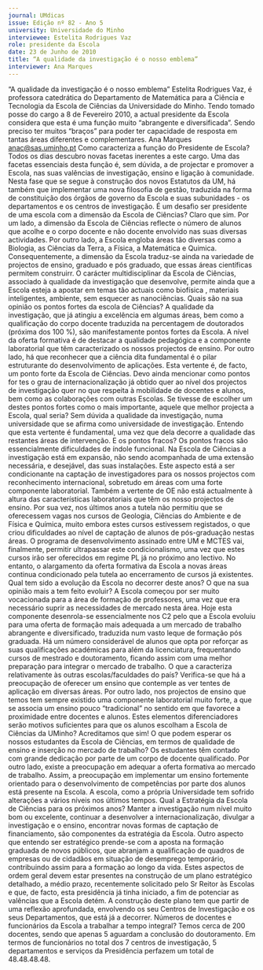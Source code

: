 ```yaml
---
journal: UMdicas
issue: Edição nº 82 - Ano 5
university: Universidade do Minho
interviewee: Estelita Rodrigues Vaz
role: presidente da Escola
date: 23 de Junho de 2010
title: “A qualidade da investigação é o nosso emblema”
interviewer: Ana Marques
---
```



“A qualidade da investigação é o nosso emblema”
Estelita Rodrigues Vaz, é professora catedrática do
Departamento de Matemática para a Ciência e Tecnologia da
Escola de Ciências da Universidade do Minho. Tendo tomado
posse do cargo a 8 de Fevereiro 2010, a actual presidente da Escola
considera que esta é uma função muito “abrangente e diversificada”.
Sendo preciso ter muitos “braços” para poder ter capacidade de resposta
em tantas áreas diferentes e complementares.
Ana Marques
anac@sas.uminho.pt
Como caracteriza a função do
Presidente de Escola?
Todos os dias descubro novas
facetas inerentes a este cargo.
Uma das facetas essenciais desta
função é, sem dúvida, a de
projectar e promover a Escola, nas
suas valências de investigação,
ensino e ligação à comunidade.
Nesta fase que se segue à
construção dos novos Estatutos
da UM, há também que
implementar uma nova filosofia de
gestão, traduzida na forma de
constituição dos órgãos de
governo da Escola e suas
subunidades - os departamentos e
os centros de investigação.
É um desafio ser presidente de
uma escola com a dimensão da
Escola de Ciências?
Claro que sim. Por um lado, a
dimensão da Escola de Ciências
reflecte o número de alunos que
acolhe e o corpo docente e não
docente envolvido nas suas
diversas actividades. Por outro
lado, a Escola engloba áreas tão
diversas como a Biologia, as
Ciências da Terra, a Física, a
Matemática e Quimica.
Consequentemente, a dimensão
da Escola traduz-se ainda na
variedade de projectos de ensino,
graduado e pós graduado, que
essas áreas científicas permitem
construirr. O carácter
multidisciplinar da Escola de
Ciências, associado à qualidade da
investigação que desenvolve,
permite ainda que a Escola esteja
a apostar em temas tão actuais
como biofísica , materiais
inteligentes, ambiente, sem
esquecer as nanociências.
Quais são na sua opinião os
pontos fortes da escola de
Ciências?
A qualidade da investigação, que já
atingiu a excelência em algumas
áreas, bem como a qualificação do
corpo docente traduzida na
percentagem de doutorados
(próxima dos 100 %), são
manifestamente pontos fortes da
Escola.
A nível da oferta formativa é de
destacar a qualidade pedagógica e
a componente laboratorial que
têm caracterizado os nossos
projectos de ensino. Por outro lado,
há que reconhecer que a ciência
dita fundamental é o pilar
estruturante do desenvolvimento
de aplicações. Esta vertente é, de
facto, um ponto forte da Escola de
Ciências.
Devo ainda mencionar como
pontos for tes o grau de
internacionalização já obtido quer
ao nível dos projectos de
investigação quer no que respeita
à mobilidade de docentes e
alunos, bem como as
colaborações com outras Escolas.
Se tivesse de escolher um destes
pontos fortes como o mais
importante, aquele que melhor
projecta a Escola, qual seria?
Sem dúvida a qualidade da
investigação, numa universidade
que se afirma como universidade
de investigação. Entendo que esta
vertente é fundamental, uma vez
que dela decorre a qualidade das
restantes áreas de intervenção.
E os pontos fracos?
Os pontos fracos são
essencialmente dificuldades de
índole funcional. Na Escola de
Ciências a investigação está em
expansão, não sendo
acompanhada de uma extensão
necessária, e desejável, das suas
instalações. Este aspecto está a
ser condicionante na captação de
investigadores para os nossos
projectos com reconhecimento
internacional, sobretudo em áreas
com uma forte componente
laboratorial.
Também a vertente de OE não está
actualmente à altura das
características laboratoriais que
têm os nosso projectos de ensino.
Por sua vez, nos últimos anos a
tutela não permitiu que se
oferecessem vagas nos cursos de
Geologia, Ciências do Ambiente e
de Física e Química, muito embora
estes cursos estivessem
registados, o que criou
dificuldades ao nível de captação
de alunos de pós-graduação
nestas áreas. O programa de
desenvolvimento assinado entre
UM e MCTES vai, finalmente,
permitir ultrapassar este
condicionalismo, uma vez que
estes cursos irão ser oferecidos
em regime PL já no próximo ano
lectivo. No entanto, o alargamento
da oferta formativa da Escola a
novas áreas continua
condicionado pela tutela ao
encerramento de cursos já
existentes.
Qual tem sido a evolução da
Escola no decorrer deste anos? O
que na sua opinião mais a tem
feito evoluir?
A Escola começou por ser muito
vocacionada para a área de
formação de professores, uma vez
que era necessário suprir as
necessidades de mercado nesta
área. Hoje esta componente
desenrola-se essencialmente nos
C2 pelo que a Escola evoluiu para
uma oferta de formação mais
adequada a um mercado de
trabalho abrangente e
diversificado, traduzida num vasto
leque de formação pós graduada.
Há um número considerável de
alunos que opta por reforçar as
suas qualificações académicas
para além da licenciatura,
frequentando cursos de mestrado
e doutoramento, ficando assim
com uma melhor preparação para
integrar o mercado de trabalho.
O que a caracteriza relativamente
às outras escolas/faculdades do
país?
Verifica-se que há a preocupação
de oferecer um ensino que
contemple as ver tentes de
aplicação em diversas áreas. Por
outro lado, nos projectos de ensino
que temos tem sempre existido
uma componente laboratorial
muito forte, a que se associa um
ensino pouco “tradicional” no
sentido em que favorece a
proximidade entre docentes e
alunos.
Estes elementos diferenciadores
serão motivos suficientes para
que os alunos escolham a Escola
de Ciências da UMinho?
Acreditamos que sim!
O que podem esperar os nossos
estudantes da Escola de
Ciências, em termos de qualidade
de ensino e inserção no mercado
de trabalho?
Os estudantes têm contado com
grande dedicação por parte de um
corpo de docente qualificado. Por
outro lado, existe a preocupação
em adequar a oferta formativa ao
mercado de trabalho. Assim, a
preocupação em implementar um
ensino fortemente orientado para
o desenvolvimento de
competências por parte dos
alunos está presente na Escola.
A escola, como a própria
Universidade tem sofrido
alterações a vários níveis nos
últimos tempos. Qual a Estratégia
da Escola de Ciências para os
próximos anos?
Manter a investigação num nível
muito bom ou excelente, continuar
a desenvolver a
internacionalização, divulgar a
investigação e o ensino, encontrar
novas formas de captação de
financiamento, são componentes
da estratégia da Escola. Outro
aspecto que entendo ser
estratégico prende-se com a
aposta na formação graduada de
novos públicos, que abranjam a
qualificação de quadros de
empresas ou de cidadãos em
situação de desemprego
temporário, contribuindo assim
para a formação ao longo da vida.
Estes aspectos de ordem geral
devem estar presentes na
construção de um plano
estratégico detalhado, a médio
prazo, recentemente solicitado
pelo Sr Reitor às Escolas e que, de
facto, esta presidência já tinha
iniciado, a fim de potenciar as
valências que a Escola detém. A
construção deste plano tem que
partir de uma reflexão
aprofundada, envolvendo os seu
Centros de Investigação e os seus
Departamentos, que está já a
decorrer.
Números de docentes e
funcionários da Escola a
trabalhar a tempo integral?
Temos cerca de 200 docentes,
sendo que apenas 5 aguardam a
conclusão do doutoramento. Em
termos de funcionários no total
dos 7 centros de investigação, 5
departamentos e serviços da
Presidência perfazem um total de
48.48.48.48.